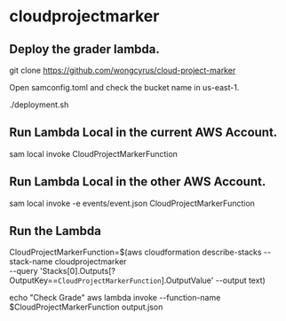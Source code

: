 # cloudprojectmarker

## Deploy the grader lambda.
git clone https://github.com/wongcyrus/cloud-project-marker

Open samconfig.toml and check the bucket name in us-east-1.

./deployment.sh


## Run Lambda Local in the current AWS Account.
sam local invoke CloudProjectMarkerFunction

## Run Lambda Local in the other AWS Account.
sam local invoke -e events/event.json CloudProjectMarkerFunction

## Run the Lambda
CloudProjectMarkerFunction=$(aws cloudformation describe-stacks --stack-name cloudprojectmarker \
--query 'Stacks[0].Outputs[?OutputKey==`CloudProjectMarkerFunction`].OutputValue' --output text)

echo "Check Grade"
aws lambda invoke --function-name $CloudProjectMarkerFunction output.json
